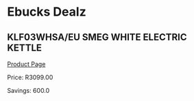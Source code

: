 
# Ebucks Dealz
## KLF03WHSA/EU SMEG WHITE ELECTRIC KETTLE
[Product Page](https://www.ebucks.com/web/shop/productSelected.do?prodId=1149086214&catId=704985963)

Price: R3099.00

Savings: 600.0


	